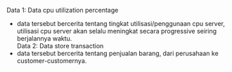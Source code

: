 Data 1: Data cpu utilization percentage  
* data tersebut bercerita tentang tingkat utilisasi/penggunaan cpu server, utilisasi cpu server akan selalu meningkat secara progressive seiring berjalannya waktu.  
Data 2: Data store transaction
* data tersebut bercerita tentang penjualan barang, dari perusahaan ke customer-customernya.
